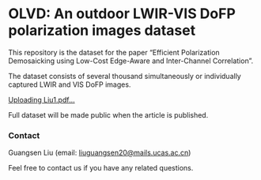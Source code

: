 # OLVD: An outdoor LWIR-VIS DoFP polarization images dataset

This repository is the dataset for the paper “Efficient Polarization Demosaicking using Low-Cost Edge-Aware and Inter-Channel Correlation”.

The dataset consists of several thousand simultaneously or individually captured LWIR and VIS DoFP images.

[Uploading Liu1.pdf…]()

Full dataset will be made public when the article is published.

### Contact
Guangsen Liu (email: liuguangsen20@mails.ucas.ac.cn)

Feel free to contact us if you have any related questions.
